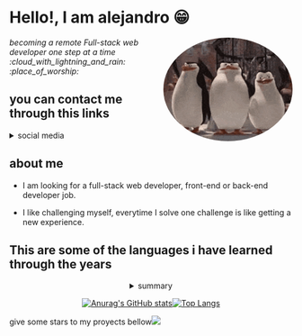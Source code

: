 # Hello!, I am alejandro :grin: 
<img align='right' src="waving.gif" style="width: 230px;border-radius:50%;">
<p><em>becoming a remote Full-stack web developer one step at a time :cloud_with_lightning_and_rain: :place_of_worship:</em></p>

## you can contact me through this links
<details align="left">
<summary>social media</summary>
  <a href="https://www.linkedin.com/in/aiziji/"><img  alt="alejandro torres | Linkedin" width="24px" src="./icons/Linkedin.svg" /></a>
  <a href="https://twitter.com/aizijijr">
    <img alt="alejandro torres | Twitter" width="26px" src="./icons/Twitter.svg" />
  </a> 
  <a href="mailto:aletv1501@gmail.com">
    <img  alt="alejandro torres | Gmail" width="26px" src="./icons/Gmail.svg" />
  </a>
</details>

## about me

 * I am looking for a full-stack web developer, front-end or back-end developer job.

 * I like challenging myself, everytime I solve one challenge is like getting a new experience.

## This are some of the languages i have learned through the years 

<!--END_SECTION:waka-->

<details align="center">
<summary>summary</summary>

![JavaScript](https://img.shields.io/badge/-JavaScript-%23F7DF1C?style=flat-square&logo=javascript&logoColor=000000&labelColor=%23F7DF1C&color=%23FFCE5A)
![HTML5](https://img.shields.io/badge/-HTML5-%23E44D27?style=flat-square&logo=html5&logoColor=ffffff)
![CSS3](https://img.shields.io/badge/-CSS3-%231572B6?style=flat-square&logo=css3)
![Bootstrap](https://img.shields.io/badge/-Bootstrap-563D7C?style=flat-square&logo=Bootstrap)
![Sass](https://img.shields.io/badge/-Sass-%23CC6699?style=flat-square&logo=sass&logoColor=ffffff)
![Nodejs](https://img.shields.io/badge/-Nodejs-339933?style=flat-square&logo=Node.js&logoColor=ffffff)


</details>
<!-- BLOG-POST-LIST:END -->

<!--STATS_SECTION-->
<section align="center">

[![Anurag's GitHub stats](https://github-readme-stats.vercel.app/api?username=aizjicod&theme=midnight-purple)](https://github.com/anuraghazra/github-readme-stats)[![Top Langs](https://github-readme-stats.vercel.app/api/top-langs/?username=aizjicod&theme=midnight-purple)](https://github.com/anuraghazra/github-readme-stats)
</section>

<p>give some stars to my proyects bellow<img src="https://media.giphy.com/media/cKPse5DZaptID3YAMK/giphy.gif" width="60"></p>
